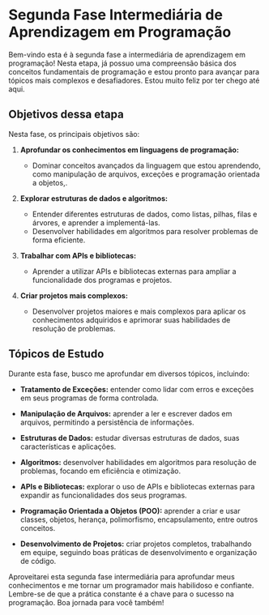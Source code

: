 # Segunda Fase Intermediária de Aprendizagem em Programação

Bem-vindo esta é à segunda fase a intermediária de aprendizagem em programação! Nesta etapa, já possuo uma compreensão básica dos conceitos fundamentais de programação e estou pronto para avançar para tópicos mais complexos e desafiadores. Estou muito feliz por ter chego até aqui.

## Objetivos dessa etapa

Nesta fase, os principais objetivos são:

1. **Aprofundar os conhecimentos em linguagens de programação:**
   - Dominar conceitos avançados da linguagem que estou aprendendo, como manipulação de arquivos, exceções e programação orientada a objetos,.

2. **Explorar estruturas de dados e algoritmos:**
   - Entender diferentes estruturas de dados, como listas, pilhas, filas e árvores, e aprender a implementá-las.
   - Desenvolver habilidades em algoritmos para resolver problemas de forma eficiente.

3. **Trabalhar com APIs e bibliotecas:**
   - Aprender a utilizar APIs e bibliotecas externas para ampliar a funcionalidade dos programas e projetos.

4. **Criar projetos mais complexos:**
   - Desenvolver projetos maiores e mais complexos para aplicar os conhecimentos adquiridos e aprimorar suas habilidades de resolução de problemas.

## Tópicos de Estudo

Durante esta fase, busco me aprofundar em diversos tópicos, incluindo:

- **Tratamento de Exceções:** entender como lidar com erros e exceções em seus programas de forma controlada.

- **Manipulação de Arquivos:** aprender a ler e escrever dados em arquivos, permitindo a persistência de informações.

- **Estruturas de Dados:** estudar diversas estruturas de dados, suas características e aplicações.

- **Algoritmos:** desenvolver habilidades em algoritmos para resolução de problemas, focando em eficiência e otimização.

- **APIs e Bibliotecas:** explorar o uso de APIs e bibliotecas externas para expandir as funcionalidades dos seus programas.

- **Programação Orientada a Objetos (POO):** aprender a criar e usar classes, objetos, herança, polimorfismo, encapsulamento, entre outros conceitos.

- **Desenvolvimento de Projetos:** criar projetos completos, trabalhando em equipe, seguindo boas práticas de desenvolvimento e organização de código.


Aproveitarei esta segunda fase intermediária para aprofundar meus conhecimentos e me tornar um programador mais habilidoso e confiante. Lembre-se de que a prática constante é a chave para o sucesso na programação. Boa jornada para você também!

